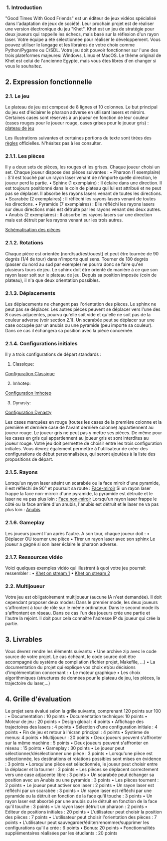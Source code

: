 ###  1. Introduction

"Good Times With Good Friends" est un éditeur de jeux vidéos spécialisé dans
l'adaptation de jeux de société. Leur prochain projet est de réaliser une version
électronique du jeu "Khet". Khet est un jeu de stratégie pour deux joueurs qui rappelle
les échecs, mais basé sur la réflexion d'un rayon laser.
Votre équipe a été sélectionnée pour réaliser le développement.
Vous pouvez utiliser le langage et les libraires de votre choix comme Python/Pygame
ou C/SDL. Votre jeu doit pouvoir fonctionner sur l'une des trois plateformes majeures:
Windows, Linux et MacOS.
Le thème original de Khet est celui de l'ancienne Egypte, mais vous êtes libres d'en
changer si vous le souhaitez.

## 2. Expression fonctionnelle
### 2.1. Le jeu

Le plateau de jeu est composé de 8 lignes et 10 colonnes. Le but principal du jeu
est d'éclairer le pharaon adverse en utilisant lasers et miroirs. Certaines cases sont
réservés à un joueur en fonction de leur couleur (cases rouges pour le joueur rouge,
cases grises pour le joueur gris) :
[plateau de jeu](https://ibb.co/4SZfLTZ)

Les illustrations suivantes et certaines portions du texte sont tirées des [règles](https://www.boardspace.net/khet/rules_english.pdf) officielles. N'hésitez pas à les consulter.

### 2.1.1. Les pièces

Il y a deux sets de pièces, les rouges et les grises. Chaque joueur choisi un set.
Chaque joueur dispose des pièces suivantes :
• Pharaon (1 exemplaire) : S'il est touché par un rayon laser venant de n'importe
quelle direction, le joueur perd la partie.
• Sphinx (1 exemplaire) : Il éclaire dans une direction. Il est toujours positionné dans
le coin de plateau qui lui est attribué et ne peut pas se déplacer. Il absorbe les
rayons lasers venant de toutes les directions.
• Scarabée (2 exemplaires) : Il réfléchi les rayons lasers venant de toutes les
directions.
• Pyramide (7 exemplaires) : Elle réfléchi les rayons lasers sur deux directions mais
est détruite par les rayons venant des deux autres.
• Anubis (2 exemplaires) : Il absorbe les rayons lasers sur une direction mais est
détruit par les rayons venant sur les trois autres.

[Schématisation des pièces](https://ibb.co/XF7HLSc)

### 2.1.2. Rotations

Chaque pièce est orientée (nord/sud/est/ouest) et peut être tournée de 90 degrés (1/4
de tour) dans n'importe quel sens. Tourner de 180 degrés (passer du nord au sud par
exemple) ne pourra donc se faire qu'en plusieurs tours de jeu.
Le sphinx doit être orienté de manière à ce que son rayon laser soit sur le plateau de
jeu. Depuis sa position imposée (coin de plateau), il n'a que deux orientation possibles.

### 2.1.3. Déplacements

Les déplacements ne changent pas l'orientation des pièces.
Le sphinx ne peut pas se déplacer.
Les autres pièces peuvent se déplacer vers l'une des 8 cases adjacentes, pourvu
qu'elle soit vide et qu'elle ne soit pas de la couleur adverse (voir section 2.1).
Un scarabée peut se déplacer sur une case occupée par un anubis ou une pyramide
(peu importe sa couleur). Dans ce cas il échangera sa position avec la pièce concernée.

### 2.1.4. Configurations initiales

Il y a trois configurations de départ standards :

1. Classique:

[Configuration Classique](https://ibb.co/6NwGqXQ)

2. Imhotep:

[Configuration Imhotep](https://ibb.co/fx0h4Qq)

3. Dynasty:

[Configuration Dynasty](https://ibb.co/YDkrRWb)

Les cases marquées en rouge (toutes les cases de la première colonne et la première
et dernière case de l'avant dernière colonne) appartiennent au joueur rouge. Le joueur
gris ne peut pas y mettre ses pièces. De même pour les cases en gris qui appartiennent
au joueur gris et sont interdites au joueur rouge.
Votre jeu doit permettre de choisir entre les trois configuration initiales. Vous
devrez également permettre à l'utilisateur de créer des configurations de début
personnalisées, qui seront ajoutées à la liste des propositions de départ.

### 2.1.5. Rayons

Lorsqu'un rayon laser atteint un scarabée ou la face miroir d'une pyramide, il est réfléchi
de 90° et poursuit sa route :
[Face-miroir](https://ibb.co/Xz8DFrL)
Si un rayon laser frappe la face non-mirroir d'une pyramide, la pyramide est détruite
et le laser ne va pas plus loin :
[Face non-miroir](https://ibb.co/nB4tsy4)
Lorsqu'un rayon laser frappe le côté ou la face arrière d'un anubis, l'anubis est détruit
et le laser ne va pas plus loin :
[Anubis](https://ibb.co/Pc4qDCS)

### 2.1.6. Gameplay

Les joueurs jouent l'un après l'autre. A son tour, chaque joueur doit :
• Déplacer OU tourner une pièce
• Tirer un rayon laser avec son sphinx
Le joueur a gagné si son laser éclaire le pharaon adverse.

### 2.1.7. Ressources vidéo

Voici quelques exemples vidéo qui illustrent à quoi votre jeu pourrait ressembler :
• [Khet on stream 1](https://www.youtube.com/watch?v=ZfJYFHriBKQ)
• [Khet on stream 2](https://www.youtube.com/watch?v=hwHhNUCKuo4)

### 2.2. Multijoueur

Votre jeu est obligatoirement multijoueur (aucune IA n'est demandée). Il doit cependant
proposer deux modes: Dans le premier mode, les deux joueurs s'affrontent à tour de
rôle sur le même ordinateur. Dans le second mode ils s'affrontent en réseau. Dans
ce cas l'un des joueurs crée une partie et l'autre la rejoint. Il doit pour cela connaître
l'adresse IP du joueur qui crée la partie.

## 3. Livrables

Vous devrez rendre les éléments suivants:
• Une archive zip avec le code source de votre projet. Le cas échéant, le code source
doit être accompagné du système de compilation (fichier projet, Makefile, ...)
• La documentation du projet qui explique vos choix et/ou décisions d'implémentation
concernant :
• Le moteur graphique
• Les choix algorithmiques (structures de données pour le plateau de jeu, les
pièces, la trajectoire du laser,...)

## 4. Grille d'évaluation

Le projet sera évalué selon la grille suivante, comprenant 120 points sur 100 :
• Documentation : 10 points
• Documentation technique: 10 points
• Moteur de jeu : 20 points
• Design global : 4 points
• Affichage des trajectoires des lasers : 4 points
• Sélection d'une configuration initiale : 4 points
• Fin de jeu et retour à l'écran principal : 4 points
• Système de menus: 4 points
• Multijoueur : 20 points
• Deux joueurs peuvent s'affronter sur la même machine : 5 points
• Deux joueurs peuvent s'affronter en réseau : 15 points
• Gameplay : 30 points
• Le joueur peut sélectionner/désélectionner une pièce : 3 points
• Lorsqu'une pièce est sélectionnée, les destinations et rotations possibles sont
mises en évidence : 3 points
• Lorsqu'une pièce est sélectionnée, le joueur peut choisir entre la déplacer et
la tourner : 3 points
• Les pièces se déplacent correctement vers une case adjacente libre : 3 points
• Un scarabée peut échanger sa position avec un Anubis ou une pyramide : 3
points
• Les pièces tournent : 2 points
• Le joueur peut activer son laser : 2 points
• Un rayon laser est réfléchi par un scarabée : 3 points
• Un rayon laser est réfléchi par une pyramide ou la détruit en fonction de la face
qu'il touche : 3 points
• Un rayon laser est absorbé par une anubis ou le détruit en fonction de la face
qu'il touche : 3 points
• Un rayon laser détruit un pharaon : 2 points
• Editeur de positions initiales : 20 points
• L'utilisateur peut choisir la position des pièces : 7 points
• L'utilisateur peut choisir l'orientation des pièces : 7 points
• L'utilisateur peut sauvegarder/éditer/renommer/supprimer les configurations
qu'il a crée : 6 points
• Bonus: 20 points
• Fonctionnalités supplémentaires réalisées par les étudiants : 20 points